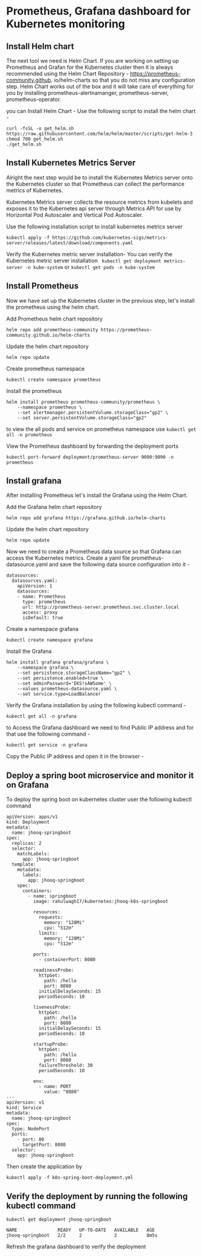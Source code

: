 # Prometheus, Grafana dashboard for Kubernetes monitoring

## Install Helm chart

The next tool we need is Helm Chart. If you are working on setting up Prometheus and Grafan for the Kubernetes cluster then it is always recommended using the Helm Chart Repository - https://prometheus-community.github. io/helm-charts so that you do not miss any configuration step.
Helm Chart works out of the box and it will take care of everything for you by installing prometheus-alertnamanger, prometheus-server, prometheus-operator.

you can Install Helm Chart - Use the following script to install the helm chart -
```
curl -fsSL -o get_helm.sh https://raw.githubusercontent.com/helm/helm/master/scripts/get-helm-3
chmod 700 get_helm.sh
./get_helm.sh
```

## Install Kubernetes Metrics Server
Alright the next step would be to install the Kubernetes Metrics server onto the Kubernetes cluster so that Prometheus can collect the performance metrics of Kubernetes.

Kubernetes Metrics server collects the resource metrics from kubelets and exposes it to the Kubernetes api server through Metrics API for use by Horizontal Pod Autoscaler and Vertical Pod Autoscaler.

Use the following installation script to install kubernetes metrics server
```
kubectl apply -f https://github.com/kubernetes-sigs/metrics-server/releases/latest/download/components.yaml
```

Verify the Kubernetes metric server installation- You can verify the Kubernetes metric server installation ``` kubectl get deployment metrics-server -n kube-system``` or ```kubectl get pods -n kube-system```


## Install Prometheus
Now we have set up the Kubernetes cluster in the previous step, let's install the prometheus using the helm chart.

Add Prometheus helm chart repository
```
helm repo add prometheus-community https://prometheus-community.github.io/helm-charts 
```
Update the helm chart repository
```
helm repo update 
```

Create prometheus namespace
```
kubectl create namespace prometheus
```
Install the prometheus
```
helm install prometheus prometheus-community/prometheus \
    --namespace prometheus \
    --set alertmanager.persistentVolume.storageClass="gp2" \
    --set server.persistentVolume.storageClass="gp2" 
```
to view the all pods and service on prometheus namespace use ``` kubectl get all -n prometheus ```


View the Prometheus dashboard by forwarding the deployment ports
```
kubectl port-forward deployment/prometheus-server 9090:9090 -n prometheus
```

## Install grafana
After installing Prometheus let's install the Grafana using the Helm Chart.

Add the Grafana helm chart repository
```
helm repo add grafana https://grafana.github.io/helm-charts 
```

Update the helm chart repository
```
helm repo update 
```

Now we need to create a Prometheus data source so that Grafana can access the Kubernetes metrics. Create a yaml file prometheus-datasource.yaml and save the following data source configuration into it -

```
datasources:
  datasources.yaml:
    apiVersion: 1
    datasources:
    - name: Prometheus
      type: prometheus
      url: http://prometheus-server.prometheus.svc.cluster.local
      access: proxy
      isDefault: true
```


Create a namespace grafana
```
kubectl create namespace grafana
```
Install the Grafana

```
helm install grafana grafana/grafana \
    --namespace grafana \
    --set persistence.storageClassName="gp2" \
    --set persistence.enabled=true \
    --set adminPassword='EKS!sAWSome' \
    --values prometheus-datasource.yaml \
    --set service.type=LoadBalancer 
```
Verify the Grafana installation by using the following kubectl command -
```
kubectl get all -n grafana
```
to Access the Grafana dashboard we need to find Public IP address and for that use the following command -
```
kubectl get service -n grafana 
```
Copy the Public IP address and open it in the browser -


## Deploy a spring boot microservice and monitor it on Grafana
To deploy the spring boot on kubernetes cluster user the following kubectl command
```
apiVersion: apps/v1
kind: Deployment
metadata:
  name: jhooq-springboot
spec:
  replicas: 2
  selector:
    matchLabels:
      app: jhooq-springboot
  template:
    metadata:
      labels:
        app: jhooq-springboot
    spec:
      containers:
        - name: springboot
          image: rahulwagh17/kubernetes:jhooq-k8s-springboot

          resources:
            requests:
              memory: "128Mi"
              cpu: "512m"
            limits:
              memory: "128Mi"
              cpu: "512m"

          ports:
            - containerPort: 8080

          readinessProbe:
            httpGet:
              path: /hello
              port: 8080
            initialDelaySeconds: 15
            periodSeconds: 10

          livenessProbe:
            httpGet:
              path: /hello
              port: 8080
            initialDelaySeconds: 15
            periodSeconds: 10

          startupProbe:
            httpGet:
              path: /hello
              port: 8080
            failureThreshold: 30
            periodSeconds: 10

          env:
            - name: PORT
              value: "8080"
---
apiVersion: v1
kind: Service
metadata:
  name: jhooq-springboot
spec:
  type: NodePort
  ports:
    - port: 80
      targetPort: 8080
  selector:
    app: jhooq-springboot
```

Then create the application by 
```
kubectl apply -f k8s-spring-boot-deployment.yml 
```

## Verify the deployment by running the following kubectl command
```
kubectl get deployment jhooq-springboot
```
```
NAME               READY   UP-TO-DATE   AVAILABLE   AGE
jhooq-springboot   2/2     2            2           8m5s
```

Refresh the grafana dashboard to verify the deployment
